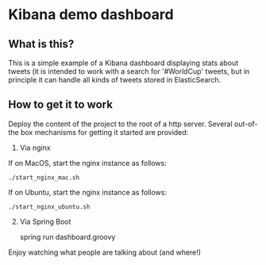 Kibana demo dashboard
=====================

What is this? 
-------------

This is a simple example of a Kibana dashboard displaying stats about tweets (it is intended to work with a search for '#WorldCup'
tweets, but in principle it can handle all kinds of tweets stored in ElasticSearch.

How to get it to work
---------------------

Deploy the content of the project to the root of a http server. Several out-of-the box mechanisms for getting it started are
provided:

1. Via nginx

If on MacOS, start the nginx instance as follows:

    ./start_nginx_mac.sh
    
If on Ubuntu, start the nginx instance as follows:

    ./start_nginx_ubuntu.sh
    
2. Via Spring Boot

    spring run dashboard.groovy
    
Enjoy watching what people are talking about (and where!)
